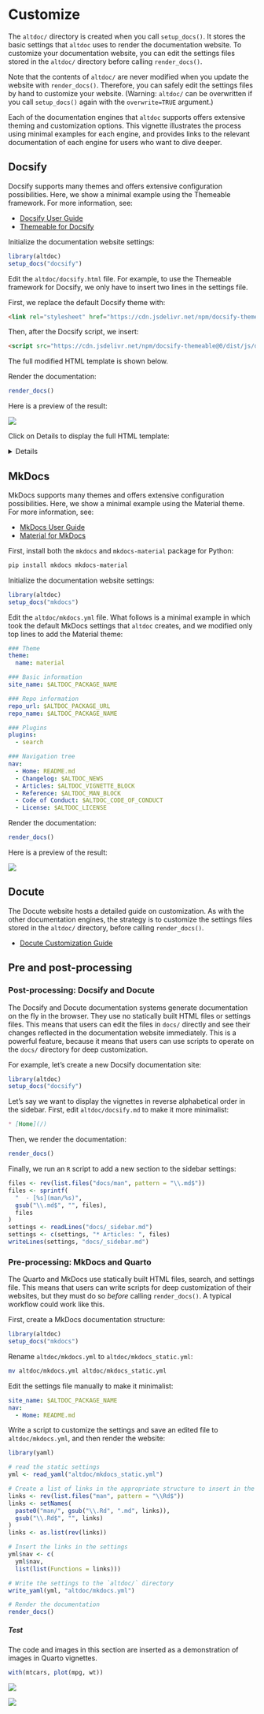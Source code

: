 
# Customize

The `altdoc/` directory is created when you call `setup_docs()`. It
stores the basic settings that `altdoc` uses to render the documentation
website. To customize your documentation website, you can edit the
settings files stored in the `altdoc/` directory before calling
`render_docs()`.

Note that the contents of `altdoc/` are never modified when you update
the website with `render_docs()`. Therefore, you can safely edit the
settings files by hand to customize your website. (Warning: `altdoc/`
can be overwritten if you call `setup_docs()` again with the
`overwrite=TRUE` argument.)

Each of the documentation engines that `altdoc` supports offers
extensive theming and customization options. This vignette illustrates
the process using minimal examples for each engine, and provides links
to the relevant documentation of each engine for users who want to dive
deeper.

## Docsify

Docsify supports many themes and offers extensive configuration
possibilities. Here, we show a minimal example using the Themeable
framework. For more information, see:

-   [Docsify User Guide](https://docsify.js.org/#/)
-   [Themeable for
    Docsify](https://jhildenbiddle.github.io/docsify-themeable/#/)

Initialize the documentation website settings:

``` r
library(altdoc)
setup_docs("docsify")
```

Edit the `altdoc/docsify.html` file. For example, to use the Themeable
framework for Docsify, we only have to insert two lines in the settings
file.

First, we replace the default Docsify theme with:

``` html
<link rel="stylesheet" href="https://cdn.jsdelivr.net/npm/docsify-themeable@0/dist/css/theme-simple.css">
```

Then, after the Docsify script, we insert:

``` html
<script src="https://cdn.jsdelivr.net/npm/docsify-themeable@0/dist/js/docsify-themeable.min.js"></script>
```

The full modified HTML template is shown below.

Render the documentation:

``` r
render_docs()
```

Here is a preview of the result:

![](images/themes_docsify_preview.png)

Click on Details to display the full HTML template:

<details>

``` html
<!-- index.html -->
<!DOCTYPE html>
<html>
<head>
  <meta http-equiv="X-UA-Compatible" content="IE=edge,chrome=1">
  <meta name="viewport" content="width=device-width,initial-scale=1">
  <meta charset="UTF-8">
  <!-- Theme: Simple (light + dark) -->
  <link rel="stylesheet" href="https://cdn.jsdelivr.net/npm/docsify-themeable@0/dist/css/theme-simple.css">

</head>
<body>
  <div id="app"></div>
  <script>
    window.$docsify = {
      name: '$ALTDOC_PACKAGE_NAME',
      repo: '$ALTDOC_PACKAGE_URL_GITHUB',
      loadSidebar: true,
      subMaxLevel: 2,
      search: {
        placeholder: 'Search',
        depth: 3,
      },
      auto2top: true,
      copyCode: {
        buttonText : 'Copy',
        errorText  : 'Error',
        successText: 'Copied'
      },
      plugins: [
        function(hook) {
          var footer = ["<a href='$ALTDOC_PACKAGE_URL'> <code> $ALTDOC_PACKAGE_NAME </code> v. $ALTDOC_PACKAGE_VERSION </a> | Documentation made with <a href='https://altdoc.etiennebacher.com/'> <code> altdoc </code> v. $ALTDOC_VERSION</a>"].join('');

          hook.afterEach(function(html) {
            return html + footer;
          });
        }
      ]
    }
  </script>
  <script src="//cdn.jsdelivr.net/npm/docsify@4"></script>
  <script src="https://cdn.jsdelivr.net/npm/docsify-themeable@0/dist/js/docsify-themeable.min.js"></script>
  <script src="//cdn.jsdelivr.net/npm/docsify-copy-code"></script>
  <script src="//cdn.jsdelivr.net/npm/prismjs@1.24.1/components/prism-r.js"></script>
  <script src="//unpkg.com/docsify/lib/plugins/search.min.js"></script>
</body>
</html>
```

</details>

## MkDocs

MkDocs supports many themes and offers extensive configuration
possibilities. Here, we show a minimal example using the Material theme.
For more information, see:

-   [MkDocs User Guide](https://www.mkdocs.org/user-guide/)
-   [Material for
    MkDocs](https://squidfunk.github.io/mkdocs-material/customization/)

First, install both the `mkdocs` and `mkdocs-material` package for
Python:

``` bash
pip install mkdocs mkdocs-material
```

Initialize the documentation website settings:

``` r
library(altdoc)
setup_docs("mkdocs")
```

Edit the `altdoc/mkdocs.yml` file. What follows is a minimal example in
which took the default MkDocs settings that `altdoc` creates, and we
modified only top lines to add the Material theme:

``` yaml
### Theme
theme:
  name: material

### Basic information
site_name: $ALTDOC_PACKAGE_NAME

### Repo information
repo_url: $ALTDOC_PACKAGE_URL
repo_name: $ALTDOC_PACKAGE_NAME

### Plugins
plugins:
  - search

### Navigation tree
nav:
  - Home: README.md
  - Changelog: $ALTDOC_NEWS
  - Articles: $ALTDOC_VIGNETTE_BLOCK
  - Reference: $ALTDOC_MAN_BLOCK
  - Code of Conduct: $ALTDOC_CODE_OF_CONDUCT
  - License: $ALTDOC_LICENSE
```

Render the documentation:

``` r
render_docs()
```

Here is a preview of the result:

![](images/themes_mkdocs_preview.png)

## Docute

The Docute website hosts a detailed guide on customization. As with the
other documentation engines, the strategy is to customize the settings
files stored in the `altdoc/` directory, before calling `render_docs()`.

-   [Docute Customization
    Guide](https://docute.egoist.dev/guide/customization)

## Pre and post-processing

### Post-processing: Docsify and Docute

The Docsify and Docute documentation systems generate documentation on
the fly in the browser. They use no statically built HTML files or
settings files. This means that users can edit the files in `docs/`
directly and see their changes reflected in the documentation website
immediately. This is a powerful feature, because it means that users can
use scripts to operate on the `docs/` directory for deep customization.

For example, let’s create a new Docsify documentation site:

``` r
library(altdoc)
setup_docs("docsify")
```

Let’s say we want to display the vignettes in reverse alphabetical order
in the sidebar. First, edit `altdoc/docsify.md` to make it more
minimalist:

``` markdown
* [Home](/)
```

Then, we render the documentation:

``` r
render_docs()
```

Finally, we run an `R` script to add a new section to the sidebar
settings:

``` r
files <- rev(list.files("docs/man", pattern = "\\.md$"))
files <- sprintf(
  "  - [%s](man/%s)",
  gsub("\\.md$", "", files),
  files
)
settings <- readLines("docs/_sidebar.md")
settings <- c(settings, "* Articles: ", files)
writeLines(settings, "docs/_sidebar.md")
```

### Pre-processing: MkDocs and Quarto

The Quarto and MkDocs use statically built HTML files, search, and
settings file. This means that users can write scripts for deep
customization of their websites, but they must do so *before* calling
`render_docs()`. A typical workflow could work like this.

First, create a MkDocs documentation structure:

``` r
library(altdoc)
setup_docs("mkdocs")
```

Rename `altdoc/mkdocs.yml` to `altdoc/mkdocs_static.yml`:

``` bash
mv altdoc/mkdocs.yml altdoc/mkdocs_static.yml
```

Edit the settings file manually to make it minimalist:

``` yaml
site_name: $ALTDOC_PACKAGE_NAME
nav:
  - Home: README.md
```

Write a script to customize the settings and save an edited file to
`altdoc/mkdocs.yml`, and then render the website:

``` r
library(yaml)

# read the static settings
yml <- read_yaml("altdoc/mkdocs_static.yml")

# Create a list of links in the appropriate structure to insert in the sidebar
links <- rev(list.files("man", pattern = "\\Rd$"))
links <- setNames(
  paste0("man/", gsub("\\.Rd", ".md", links)),
  gsub("\\.Rd$", "", links)
)
links <- as.list(rev(links))

# Insert the links in the settings
yml$nav <- c(
  yml$nav,
  list(list(Functions = links)))

# Write the settings to the `altdoc/` directory
write_yaml(yml, "altdoc/mkdocs.yml")

# Render the documentation
render_docs()
```

##### Test

The code and images in this section are inserted as a demonstration of
images in Quarto vignettes.

``` r
with(mtcars, plot(mpg, wt))
```

![](vignettes/customize.markdown_strict_files/figure-markdown_strict/unnamed-chunk-2-1.png)

![](images/hex-conductor.png)
